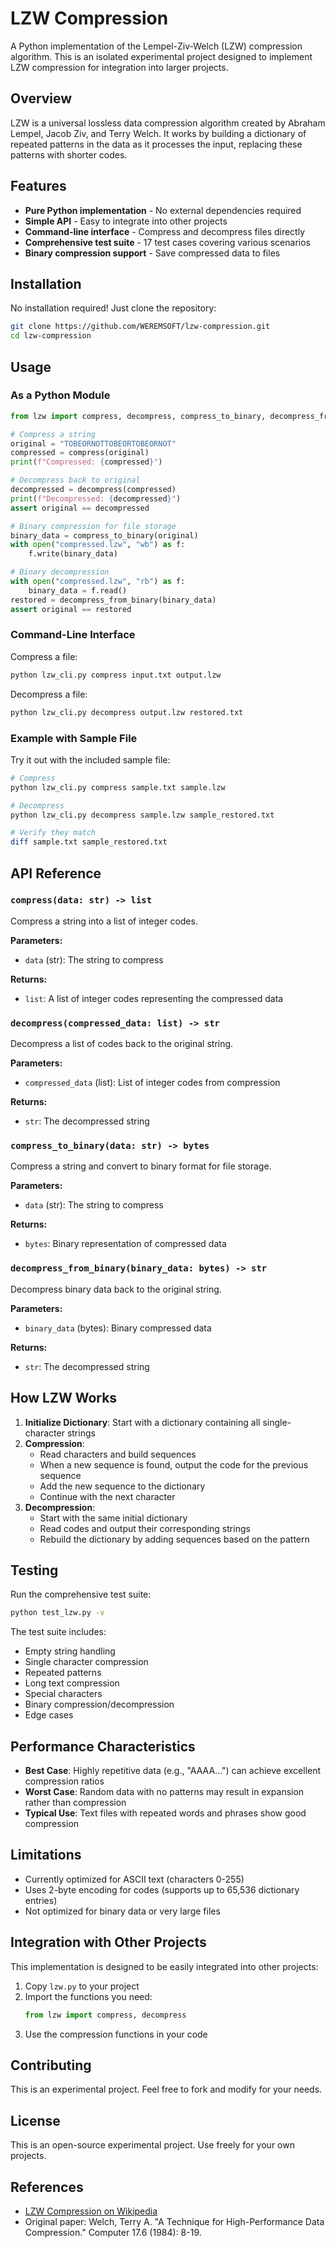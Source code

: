 # LZW Compression

A Python implementation of the Lempel-Ziv-Welch (LZW) compression algorithm. This is an isolated experimental project designed to implement LZW compression for integration into larger projects.

## Overview

LZW is a universal lossless data compression algorithm created by Abraham Lempel, Jacob Ziv, and Terry Welch. It works by building a dictionary of repeated patterns in the data as it processes the input, replacing these patterns with shorter codes.

## Features

- **Pure Python implementation** - No external dependencies required
- **Simple API** - Easy to integrate into other projects
- **Command-line interface** - Compress and decompress files directly
- **Comprehensive test suite** - 17 test cases covering various scenarios
- **Binary compression support** - Save compressed data to files

## Installation

No installation required! Just clone the repository:

```bash
git clone https://github.com/WEREMSOFT/lzw-compression.git
cd lzw-compression
```

## Usage

### As a Python Module

```python
from lzw import compress, decompress, compress_to_binary, decompress_from_binary

# Compress a string
original = "TOBEORNOTTOBEORTOBEORNOT"
compressed = compress(original)
print(f"Compressed: {compressed}")

# Decompress back to original
decompressed = decompress(compressed)
print(f"Decompressed: {decompressed}")
assert original == decompressed

# Binary compression for file storage
binary_data = compress_to_binary(original)
with open("compressed.lzw", "wb") as f:
    f.write(binary_data)

# Binary decompression
with open("compressed.lzw", "rb") as f:
    binary_data = f.read()
restored = decompress_from_binary(binary_data)
assert original == restored
```

### Command-Line Interface

Compress a file:
```bash
python lzw_cli.py compress input.txt output.lzw
```

Decompress a file:
```bash
python lzw_cli.py decompress output.lzw restored.txt
```

### Example with Sample File

Try it out with the included sample file:
```bash
# Compress
python lzw_cli.py compress sample.txt sample.lzw

# Decompress
python lzw_cli.py decompress sample.lzw sample_restored.txt

# Verify they match
diff sample.txt sample_restored.txt
```

## API Reference

### `compress(data: str) -> list`
Compress a string into a list of integer codes.

**Parameters:**
- `data` (str): The string to compress

**Returns:**
- `list`: A list of integer codes representing the compressed data

### `decompress(compressed_data: list) -> str`
Decompress a list of codes back to the original string.

**Parameters:**
- `compressed_data` (list): List of integer codes from compression

**Returns:**
- `str`: The decompressed string

### `compress_to_binary(data: str) -> bytes`
Compress a string and convert to binary format for file storage.

**Parameters:**
- `data` (str): The string to compress

**Returns:**
- `bytes`: Binary representation of compressed data

### `decompress_from_binary(binary_data: bytes) -> str`
Decompress binary data back to the original string.

**Parameters:**
- `binary_data` (bytes): Binary compressed data

**Returns:**
- `str`: The decompressed string

## How LZW Works

1. **Initialize Dictionary**: Start with a dictionary containing all single-character strings
2. **Compression**: 
   - Read characters and build sequences
   - When a new sequence is found, output the code for the previous sequence
   - Add the new sequence to the dictionary
   - Continue with the next character
3. **Decompression**:
   - Start with the same initial dictionary
   - Read codes and output their corresponding strings
   - Rebuild the dictionary by adding sequences based on the pattern

## Testing

Run the comprehensive test suite:
```bash
python test_lzw.py -v
```

The test suite includes:
- Empty string handling
- Single character compression
- Repeated patterns
- Long text compression
- Special characters
- Binary compression/decompression
- Edge cases

## Performance Characteristics

- **Best Case**: Highly repetitive data (e.g., "AAAA...") can achieve excellent compression ratios
- **Worst Case**: Random data with no patterns may result in expansion rather than compression
- **Typical Use**: Text files with repeated words and phrases show good compression

## Limitations

- Currently optimized for ASCII text (characters 0-255)
- Uses 2-byte encoding for codes (supports up to 65,536 dictionary entries)
- Not optimized for binary data or very large files

## Integration with Other Projects

This implementation is designed to be easily integrated into other projects:

1. Copy `lzw.py` to your project
2. Import the functions you need:
   ```python
   from lzw import compress, decompress
   ```
3. Use the compression functions in your code

## Contributing

This is an experimental project. Feel free to fork and modify for your needs.

## License

This is an open-source experimental project. Use freely for your own projects.

## References

- [LZW Compression on Wikipedia](https://en.wikipedia.org/wiki/Lempel%E2%80%93Ziv%E2%80%93Welch)
- Original paper: Welch, Terry A. "A Technique for High-Performance Data Compression." Computer 17.6 (1984): 8-19.